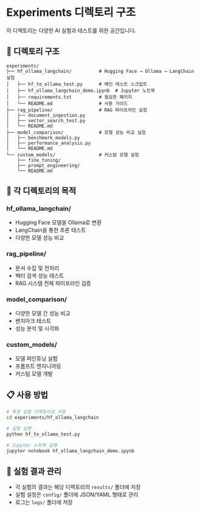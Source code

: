 # Experiments 디렉토리 구조

이 디렉토리는 다양한 AI 실험과 테스트를 위한 공간입니다.

## 📁 디렉토리 구조

```
experiments/
├── hf_ollama_langchain/          # Hugging Face → Ollama → LangChain 실험
│   ├── hf_to_ollama_test.py      # 메인 테스트 스크립트
│   ├── hf_ollama_langchain_demo.ipynb  # Jupyter 노트북
│   ├── requirements.txt          # 필요한 패키지
│   └── README.md                 # 사용 가이드
├── rag_pipeline/                 # RAG 파이프라인 실험
│   ├── document_ingestion.py
│   ├── vector_search_test.py
│   └── README.md
├── model_comparison/             # 모델 성능 비교 실험
│   ├── benchmark_models.py
│   ├── performance_analysis.py
│   └── README.md
└── custom_models/                # 커스텀 모델 실험
    ├── fine_tuning/
    ├── prompt_engineering/
    └── README.md
```

## 🎯 각 디렉토리의 목적

### hf_ollama_langchain/
- Hugging Face 모델을 Ollama로 변환
- LangChain을 통한 추론 테스트
- 다양한 모델 성능 비교

### rag_pipeline/
- 문서 수집 및 전처리
- 벡터 검색 성능 테스트
- RAG 시스템 전체 파이프라인 검증

### model_comparison/
- 다양한 모델 간 성능 비교
- 벤치마크 테스트
- 성능 분석 및 시각화

### custom_models/
- 모델 파인튜닝 실험
- 프롬프트 엔지니어링
- 커스텀 모델 개발

## 📋 사용 방법

```bash
# 특정 실험 디렉토리로 이동
cd experiments/hf_ollama_langchain

# 실험 실행
python hf_to_ollama_test.py

# Jupyter 노트북 실행
jupyter notebook hf_ollama_langchain_demo.ipynb
```

## 🔄 실험 결과 관리

- 각 실험의 결과는 해당 디렉토리의 `results/` 폴더에 저장
- 실험 설정은 `config/` 폴더에 JSON/YAML 형태로 관리
- 로그는 `logs/` 폴더에 저장 